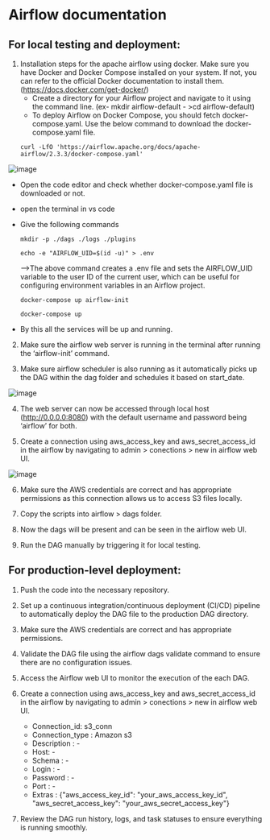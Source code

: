 # Airflow documentation

## For local testing and deployment:

1. Installation steps for the apache airflow using docker.
 Make sure you have Docker and Docker Compose installed on your system. If not, you can refer to the official Docker documentation to install them. (https://docs.docker.com/get-docker/)
   * Create a directory for your Airflow project and navigate to it using the command line. (ex- mkdir airflow-default - >cd  airflow-default)
   * To deploy Airflow on Docker Compose, you should fetch docker-compose.yaml. Use the below command to download the docker-compose.yaml file.
   ```
   curl -LfO 'https://airflow.apache.org/docs/apache-airflow/2.3.3/docker-compose.yaml'
   ```
![image](https://github.com/blueocean-ai/data/assets/132383380/bb4ca7ed-e8e1-4590-9342-23f0d32ffa42)

   * Open the code editor and check whether docker-compose.yaml file is downloaded or not.
   * open the terminal in vs code 
   * Give the following commands
      ``` 
      mkdir -p ./dags ./logs ./plugins
      ```
      ```			
      echo -e "AIRFLOW_UID=$(id -u)" > .env
      ```
      
      -->The above command creates a .env file and sets the AIRFLOW_UID variable to the user ID of the current user, which can be useful for configuring environment variables in an Airflow project.
      ```
      docker-compose up airflow-init
      ```
      ```
      docker-compose up
      ```
    
   * By this all the services will be up and running.
      
2. Make sure the airflow web server is running in the terminal after running the ‘airflow-init’ command. 

3. Make sure airflow scheduler is also running as it automatically picks up the DAG within the dag folder and schedules it based on start_date.

![image](https://github.com/blueocean-ai/data/assets/132383380/4c338ae7-d15b-4232-95b1-b6742f43a998)

4. The web server can now be accessed through local host (http://0.0.0.0:8080) with the default username and password being ‘airflow’ for both.

5. Create a connection using aws_access_key and aws_secret_access_id in the airflow by navigating to admin > conections > new in airflow web UI.

![image](https://github.com/blueocean-ai/data/assets/132383380/5425f57d-67d8-4c59-a4c5-4a91744063b8)

6. Make sure the AWS credentials are correct and has appropriate permissions as this connection allows us to access S3 files locally.

7. Copy the scripts into airflow > dags folder.

8. Now the dags will be present and can be seen in the airflow web UI.

9. Run the DAG manually by triggering it for local testing.


## For production-level deployment:

1. Push the code into the necessary repository. 

2. Set up a continuous integration/continuous deployment (CI/CD) pipeline to automatically deploy the DAG file to the production DAG directory.

3. Make sure the AWS credentials are correct and has appropriate permissions.

4. Validate the DAG file using the airflow dags validate command to ensure there are no configuration issues.

5. Access the Airflow web UI to monitor the execution of the each DAG.

6. Create a connection using aws_access_key and aws_secret_access_id in the airflow by navigating to admin > conections > new in airflow web UI.

    * Connection_id: s3_conn
    * Connection_type : Amazon s3
    * Description : -
    * Host: -
    * Schema : -
    * Login : -
    * Password : -
    * Port : -
    * Extras : {"aws_access_key_id": "your_aws_access_key_id", "aws_secret_access_key": "your_aws_secret_access_key"}

7. Review the DAG run history, logs, and task statuses to ensure everything is running smoothly.
